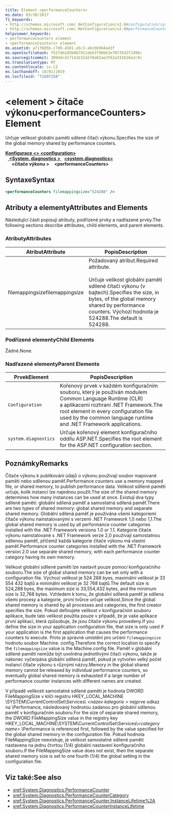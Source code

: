 ```yaml
---
title: Element <performanceCounters>
ms.date: 03/30/2017
f1_keywords:
- http://schemas.microsoft.com/.NetConfiguration/v2.0#configuration/system.diagnostics/performanceCounters
- http://schemas.microsoft.com/.NetConfiguration/v2.0#performanceCounters
helpviewer_keywords:
- performanceCounters element
- <performanceCounters> element
ms.assetid: a71f605b-c7d9-4501-a5c3-abcbb964a43f
ms.openlocfilehash: f52fdb2d5b0b7911de63f96663e70735d2f2496c
ms.sourcegitcommit: 3094dcd17141b32a570a82ae3f62a331616e2c9c
ms.translationtype: MT
ms.contentlocale: cs-CZ
ms.lasthandoff: 10/01/2019
ms.locfileid: "71697158"
---
```

# <a name="performancecounters-element"></a><span data-ttu-id="3b9ce-102">\<element > čítače výkonu</span><span class="sxs-lookup"><span data-stu-id="3b9ce-102">\<performanceCounters> Element</span></span>

<span data-ttu-id="3b9ce-103">Určuje velikost globální paměti sdílené čítači výkonu.</span><span class="sxs-lookup"><span data-stu-id="3b9ce-103">Specifies the size of the global memory shared by performance counters.</span></span>

[<span data-ttu-id="3b9ce-104">**Konfigurace \<>** </span><span class="sxs-lookup"><span data-stu-id="3b9ce-104">**\<configuration>**</span></span>](../configuration-element.md)  
<span data-ttu-id="3b9ce-105">&nbsp;&nbsp;[ **\<System. diagnostics >** ](system-diagnostics-element.md)</span><span class="sxs-lookup"><span data-stu-id="3b9ce-105">&nbsp;&nbsp;[**\<system.diagnostics>**](system-diagnostics-element.md)</span></span>  
<span data-ttu-id="3b9ce-106">&nbsp;&nbsp;&nbsp;&nbsp; **\<čítače výkonu >**</span><span class="sxs-lookup"><span data-stu-id="3b9ce-106">&nbsp;&nbsp;&nbsp;&nbsp;**\<performanceCounters>**</span></span>  

## <a name="syntax"></a><span data-ttu-id="3b9ce-107">Syntaxe</span><span class="sxs-lookup"><span data-stu-id="3b9ce-107">Syntax</span></span>

```xml
<performanceCounters filemappingsize="524288" />
```

## <a name="attributes-and-elements"></a><span data-ttu-id="3b9ce-108">Atributy a elementy</span><span class="sxs-lookup"><span data-stu-id="3b9ce-108">Attributes and Elements</span></span>

<span data-ttu-id="3b9ce-109">Následující části popisují atributy, podřízené prvky a nadřazené prvky.</span><span class="sxs-lookup"><span data-stu-id="3b9ce-109">The following sections describe attributes, child elements, and parent elements.</span></span>

### <a name="attributes"></a><span data-ttu-id="3b9ce-110">Atributy</span><span class="sxs-lookup"><span data-stu-id="3b9ce-110">Attributes</span></span>

|<span data-ttu-id="3b9ce-111">Atribut</span><span class="sxs-lookup"><span data-stu-id="3b9ce-111">Attribute</span></span>|<span data-ttu-id="3b9ce-112">Popis</span><span class="sxs-lookup"><span data-stu-id="3b9ce-112">Description</span></span>|
|---------------|-----------------|
|<span data-ttu-id="3b9ce-113">filemappingsize</span><span class="sxs-lookup"><span data-stu-id="3b9ce-113">filemappingsize</span></span>|<span data-ttu-id="3b9ce-114">Požadovaný atribut.</span><span class="sxs-lookup"><span data-stu-id="3b9ce-114">Required attribute.</span></span><br /><br /> <span data-ttu-id="3b9ce-115">Určuje velikost globální paměti sdílené čítači výkonu (v bajtech).</span><span class="sxs-lookup"><span data-stu-id="3b9ce-115">Specifies the size, in bytes, of the global memory shared by performance counters.</span></span> <span data-ttu-id="3b9ce-116">Výchozí hodnota je 524288.</span><span class="sxs-lookup"><span data-stu-id="3b9ce-116">The default is 524288.</span></span>|

### <a name="child-elements"></a><span data-ttu-id="3b9ce-117">Podřízené elementy</span><span class="sxs-lookup"><span data-stu-id="3b9ce-117">Child Elements</span></span>

<span data-ttu-id="3b9ce-118">Žádné.</span><span class="sxs-lookup"><span data-stu-id="3b9ce-118">None.</span></span>

### <a name="parent-elements"></a><span data-ttu-id="3b9ce-119">Nadřazené elementy</span><span class="sxs-lookup"><span data-stu-id="3b9ce-119">Parent Elements</span></span>

|<span data-ttu-id="3b9ce-120">Prvek</span><span class="sxs-lookup"><span data-stu-id="3b9ce-120">Element</span></span>|<span data-ttu-id="3b9ce-121">Popis</span><span class="sxs-lookup"><span data-stu-id="3b9ce-121">Description</span></span>|
|-------------|-----------------|
|`Configuration`|<span data-ttu-id="3b9ce-122">Kořenový prvek v každém konfiguračním souboru, který je používán modulem Common Language Runtime (CLR) a aplikacemi rozhraní .NET Framework.</span><span class="sxs-lookup"><span data-stu-id="3b9ce-122">The root element in every configuration file used by the common language runtime and .NET Framework applications.</span></span>|
|`system.diagnostics`|<span data-ttu-id="3b9ce-123">Určuje kořenový element konfiguračního oddílu ASP.NET.</span><span class="sxs-lookup"><span data-stu-id="3b9ce-123">Specifies the root element for the ASP.NET configuration section.</span></span>|

## <a name="remarks"></a><span data-ttu-id="3b9ce-124">Poznámky</span><span class="sxs-lookup"><span data-stu-id="3b9ce-124">Remarks</span></span>

<span data-ttu-id="3b9ce-125">Čítače výkonu k publikování údajů o výkonu používají soubor mapované paměti nebo sdílenou paměť.</span><span class="sxs-lookup"><span data-stu-id="3b9ce-125">Performance counters use a memory mapped file, or shared memory, to publish performance data.</span></span>  <span data-ttu-id="3b9ce-126">Velikost sdílené paměti určuje, kolik instancí lze najednou použít.</span><span class="sxs-lookup"><span data-stu-id="3b9ce-126">The size of the shared memory determines how many instances can be used at once.</span></span>  <span data-ttu-id="3b9ce-127">Existují dva typy sdílené paměti: globální sdílená paměť a samostatná sdílená paměť.</span><span class="sxs-lookup"><span data-stu-id="3b9ce-127">There are two types of shared memory: global shared memory and separate shared memory.</span></span>  <span data-ttu-id="3b9ce-128">Globální sdílená paměť je používána všemi kategoriemi čítače výkonu nainstalovanými s verzemi .NET Framework 1,0 nebo 1,1.</span><span class="sxs-lookup"><span data-stu-id="3b9ce-128">The global shared memory is used by all performance counter categories installed with the .NET Framework versions 1.0 or 1.1.</span></span>  <span data-ttu-id="3b9ce-129">Kategorie čítače výkonu nainstalované s .NET Framework verze 2,0 používají samostatnou sdílenou paměť, přičemž každá kategorie čítače výkonu má vlastní paměť.</span><span class="sxs-lookup"><span data-stu-id="3b9ce-129">Performance counter categories installed with the .NET Framework version 2.0 use separate shared memory, with each performance counter category having its own memory.</span></span>

<span data-ttu-id="3b9ce-130">Velikost globální sdílené paměti lze nastavit pouze pomocí konfiguračního souboru.</span><span class="sxs-lookup"><span data-stu-id="3b9ce-130">The size of global shared memory can be set only with a configuration file.</span></span>  <span data-ttu-id="3b9ce-131">Výchozí velikost je 524 288 byes, maximální velikost je 33 554 432 bajtů a minimální velikost je 32 768 bajtů.</span><span class="sxs-lookup"><span data-stu-id="3b9ce-131">The default size is 524,288 byes, the maximum size is 33,554,432 bytes, and the minimum size is 32,768 bytes.</span></span>  <span data-ttu-id="3b9ce-132">Vzhledem k tomu, že globální sdílená paměť je sdílena všemi procesy a kategorie, první tvůrce určuje velikost.</span><span class="sxs-lookup"><span data-stu-id="3b9ce-132">Since the global shared memory is shared by all processes and categories, the first creator specifies the size.</span></span>  <span data-ttu-id="3b9ce-133">Pokud definujete velikost v konfiguračním souboru aplikace, bude tato velikost použita pouze v případě, že je vaše aplikace první aplikací, která způsobuje, že jsou čítače výkonu provedeny.</span><span class="sxs-lookup"><span data-stu-id="3b9ce-133">If you define the size in your application configuration file, that size is only used if your application is the first application that causes the performance counters to execute.</span></span>  <span data-ttu-id="3b9ce-134">Proto je správné umístění pro určení `filemappingsize` hodnotu soubor Machine. config.</span><span class="sxs-lookup"><span data-stu-id="3b9ce-134">Therefore the correct location to specify the `filemappingsize` value is the Machine.config file.</span></span>  <span data-ttu-id="3b9ce-135">Paměť v globální sdílené paměti nemůže být uvolněna jednotlivými čítači výkonu, takže je nakonec vyčerpána globální sdílená paměť, pokud je vytvořen velký počet instancí čítače výkonu s různými názvy.</span><span class="sxs-lookup"><span data-stu-id="3b9ce-135">Memory in the global shared memory cannot be released by individual performance counters, so eventually global shared memory is exhausted if a large number of performance counter instances with different names are created.</span></span>

<span data-ttu-id="3b9ce-136">V případě velikosti samostatné sdílené paměti je hodnota DWORD FileMappingSize v klíči registru HKEY_LOCAL_MACHINE \SYSTEM\CurrentControlSet\Services\\ *\<název kategorie >* nejprve odkaz na \Performance, následovaný hodnotou zadanou pro globální sdílenou paměť v konfiguračním souboru.</span><span class="sxs-lookup"><span data-stu-id="3b9ce-136">For the size of separate shared memory, the DWORD FileMappingSize value in the registry key HKEY_LOCAL_MACHINE\SYSTEM\CurrentControlSet\Services\\*\<category name>* \Performance is referenced first, followed by the value specified for the global shared memory in the configuration file.</span></span> <span data-ttu-id="3b9ce-137">Pokud hodnota FileMappingSize neexistuje, je velikost samostatné sdílené paměti nastavena na jednu čtvrtou (1/4) globální nastavení konfiguračního souboru.</span><span class="sxs-lookup"><span data-stu-id="3b9ce-137">If the FileMappingSize value does not exist, then the separate shared memory size is set to one fourth (1/4) the global setting in the configuration file.</span></span>

## <a name="see-also"></a><span data-ttu-id="3b9ce-138">Viz také:</span><span class="sxs-lookup"><span data-stu-id="3b9ce-138">See also</span></span>

- <xref:System.Diagnostics.PerformanceCounter>
- <xref:System.Diagnostics.PerformanceCounterCategory>
- <xref:System.Diagnostics.PerformanceCounter.InstanceLifetime%2A>
- <xref:System.Diagnostics.PerformanceCounterInstanceLifetime>
